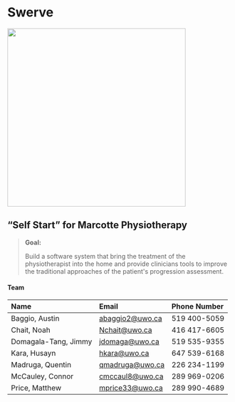 Swerve
===================


<img src="https://github.com/UWOECE-SE-Classes/Swerve/blob/master/SWerve.jpg" width="400">

“Self Start” for Marcotte Physiotherapy
-------------------------------------------------------
> **Goal:**
>
> Build a software system that bring the treatment of the physiotherapist into the home and provide clinicians tools to improve the traditional approaches of the patient's progression assessment.


#### <i class="icon-users"></i> Team

| Name| Email| Phone Number   |
| :------- | :---- | :--- |
|Baggio, Austin| abaggio2@uwo.ca| 519 400-5059|
|Chait, Noah |Nchait@uwo.ca| 416 417-6605|
|Domagala-Tang, Jimmy |jdomaga@uwo.ca| 519 535-9355|
|Kara, Husayn |hkara@uwo.ca |647 539-6168|
|Madruga, Quentin |qmadruga@uwo.ca |226 234-1199|
|McCauley, Connor |cmccaul8@uwo.ca| 289 969-0206|
|Price, Matthew |mprice33@uwo.ca| 289 990-4689|
